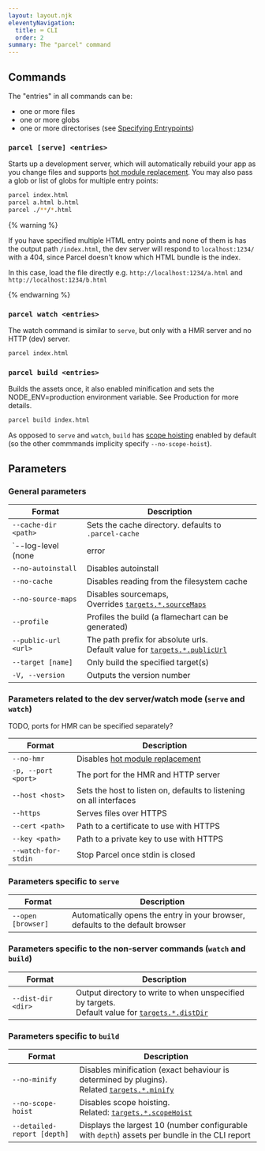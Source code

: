 ```yaml
---
layout: layout.njk
eleventyNavigation:
  title: ⌨️ CLI
  order: 2
summary: The "parcel" command
---
```


## Commands

The "entries" in all commands can be:

- one or more files
- one or more globs
- one or more directorises (see [Specifying Entrypoints](/getting-started/configuration/#specifying-entrypoints))

### `parcel [serve] <entries>`

Starts up a development server, which will automatically rebuild your app as you change files and supports [hot module replacement](/features/hmr/).
You may also pass a glob or list of globs for multiple entry points:

```bash
parcel index.html
parcel a.html b.html
parcel ./**/*.html
```

{% warning %}

If you have specified multiple HTML entry points and none of them is has the output path `/index.html`, the dev server will respond to `localhost:1234/` with a 404, since Parcel doesn't know which HTML bundle is the index.

In this case, load the file directly e.g. `http://localhost:1234/a.html` and `http://localhost:1234/b.html`

{% endwarning %}

### `parcel watch <entries>`

The watch command is similar to `serve`, but only with a HMR server and no HTTP (dev) server.

```bash
parcel index.html
```

### `parcel build <entries>`

Builds the assets once, it also enabled minification and sets the NODE_ENV=production environment variable. See Production for more details.

```bash
parcel build index.html
```

As opposed to `serve` and `watch`, `build` has [scope hoisting](/features/scope-hoisting) enabled by default (so the other commmands implicity specify `--no-scope-hoist`).

## Parameters

### General parameters

| Format                                       | Description                                                                                                                  |
| -------------------------------------------- | ---------------------------------------------------------------------------------------------------------------------------- |
| `--cache-dir <path>`                         | Sets the cache directory. defaults to `.parcel-cache`                                                                        |
| `--log-level (none|error|warn|info|verbose)` | Sets the log level                                                                                                           |
| `--no-autoinstall`                           | Disables autoinstall                                                                                                         |
| `--no-cache`                                 | Disables reading from the filesystem cache                                                                                   |
| `--no-source-maps`                           | Disables sourcemaps, <br> Overrides [`targets.*.sourceMaps`](/getting-started/configuration/#sourcemap)                      |
| `--profile`                                  | Profiles the build (a flamechart can be generated)                                                                           |
| `--public-url <url>`                         | The path prefix for absolute urls. <br> Default value for [`targets.*.publicUrl`](/getting-started/configuration/#targets-2) |
| `--target [name]`                            | Only build the specified target(s)                                                                                           |
| `-V, --version`                              | Outputs the version number                                                                                                   |

### Parameters related to the dev server/watch mode (`serve` and `watch`)

TODO, ports for HMR can be specified separately?

| Format              | Description                                                         |
| ------------------- | ------------------------------------------------------------------- |
| `--no-hmr`          | Disables [hot module replacement](/features/hmr)                    |
| `-p, --port <port>` | The port for the HMR and HTTP server                                |
| `--host <host>`     | Sets the host to listen on, defaults to listening on all interfaces |
| `--https`           | Serves files over HTTPS                                             |
| `--cert <path>`     | Path to a certificate to use with HTTPS                             |
| `--key <path>`      | Path to a private key to use with HTTPS                             |
| `--watch-for-stdin` | Stop Parcel once stdin is closed                                    |

### Parameters specific to `serve`

| Format             | Description                                                                    |
| ------------------ | ------------------------------------------------------------------------------ |
| `--open [browser]` | Automatically opens the entry in your browser, defaults to the default browser |

### Parameters specific to the non-server commands (`watch` and `build`)

| Format             | Description                                                                                                                                       |
| ------------------ | ------------------------------------------------------------------------------------------------------------------------------------------------- |
| `--dist-dir <dir>` | Output directory to write to when unspecified by targets. <br> Default value for [`targets.*.distDir`](/getting-started/configuration/#targets-2) |

### Parameters specific to `build`

| Format                      | Description                                                                                                                                    |
| --------------------------- | ---------------------------------------------------------------------------------------------------------------------------------------------- |
| `--no-minify`               | Disables minification (exact behaviour is determined by plugins). <br> Related [`targets.*.minify`](/getting-started/configuration/#targets-2) |
| `--no-scope-hoist`          | Disables scope hoisting. <br> Related: [`targets.*.scopeHoist`](/getting-started/configuration/#targets-2)                                     |
| `--detailed-report [depth]` | Displays the largest 10 (number configurable with `depth`) assets per bundle in the CLI report                                                 |
